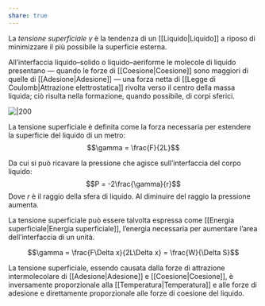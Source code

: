 ```yaml
---
share: true
---
```

La *tensione superficiale* $\gamma$ è la tendenza di un [[Liquido|Liquido]] a riposo di minimizzare il più possibile la superficie esterna.

All’interfaccia liquido–solido o liquido–aeriforme le molecole di liquido presentano — quando le forze di [[Coesione|Coesione]] sono maggiori di quelle di [[Adesione|Adesione]] — una forza netta di [[Legge di Coulomb|Attrazione elettrostatica]] rivolta verso il centro della massa liquida; ciò risulta nella formazione, quando possibile, di corpi sferici.

![|200](05efd52b2e2abde73af665f383a6b04e_MD5%201.png) 


La tensione superficiale è definita come la forza necessaria per estendere la superficie del liquido di un metro:
$$\gamma = \frac{F}{2L}$$

Da cui si può ricavare la pressione che agisce sull’interfaccia del corpo liquido:
$$P = -2\frac{\gamma}{r}$$
Dove $r$ è il raggio della sfera di liquido.
Al diminuire del raggio la pressione aumenta.

La tensione superficiale può essere talvolta espressa come [[Energia superficiale|Energia superficiale]], l’energia necessaria per aumentare l’area dell’interfaccia di un unità.

$$\gamma = \frac{F\Delta x}{2L\Delta x} = \frac{W}{\Delta S}$$

La tensione superficiale, essendo causata dalla forze di attrazione intermolecolare di [[Adesione|Adesione]] e [[Coesione|Coesione]], è inversamente proporzionale alla [[Temperatura|Temperatura]] e alle forze di adesione e direttamente proporzionale alle forze di coesione del liquido.